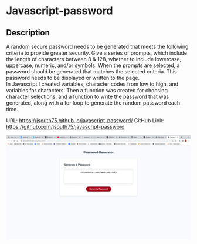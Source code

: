 # Javascript-password

## Description

 A random secure password needs to be generated that meets the following criteria to provide greater security.
 Give a series of prompts, which include the length of characters between 8 & 128, whether to include lowercase, uppercase, numeric, and/or symbols.  When the prompts are selected, a password should be generated that matches the selected criteria.  This password needs to be displayed or written to the page.  
 In Javascript I created variables, character codes from low to high, and variables for characters.  Then a function was created for choosing character selections, and a function to write the password that was generated, along with a for loop to generate the random password each time. 

 URL: https://jsouth75.github.io/javascript-password/
 GitHub Link: https://github.com/jsouth75/javascript-password

 ![screenshot of password](./Assets/images/Screen-shot.png)
 